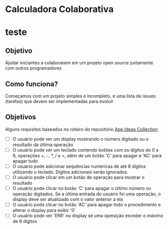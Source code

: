# Calculadora Colaborativa

# teste 

## Objetivo

Ajudar iniciantes a colaborarem em um projeto open source juntamente com outros programadores

## Como funciona?

Começamos com um projeto simples e incompleto, e uma lista de issues (tarefas) que devem ser implementadas para evoluir

## Objetivos

Alguns requisitos baseados no roteiro do repositório [App Ideas Collection](https://github.com/florinpop17/app-ideas/blob/master/Projects/1-Beginner/Calculator-App.md)


-   [ ] O usuário pode ver um display mostrando o número digitado ou o resultado da última operação
-   [ ] O usuário pode ver um teclado contendo botões com os dígitos de 0 a 9, operações +, -, *, / e =, além de um botão 'C' para apagar e 'AC' para apagar tudo
-   [ ] O usuário pode adicionar sequências numéricas de até 8 dígitos utilizando o teclado. Dígitos adicionais serão ignorados.
-   [ ] O usuário pode clicar em um botão de operação para mostrar o resultado
-   [ ] O usuário pode clicar no botão 'C' para apagar o último número ou operação digitados. Se a última entrada do usuário foi uma operação, o display deve ser atualizado com o valor anterior a ela
-   [ ] O usuário pode clicar no botão 'AC' para apagar todo o procedimento e alterar o display para exibir '0'
-   [ ] O usuário pode ver 'ERR' no display se uma operação exceder o máximo de 8 dígitos   
